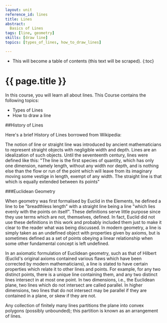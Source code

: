 ```yaml
---
layout: unit
reference_id: lines
title: Lines
abstract:
  Basics of Lines
tags: [line, geometry]
skills: [draw line]
topics: [types_of_lines, how_to_draw_lines]

---
```

* This will become a table of contents (this text will be scraped).
{:toc}

# {{ page.title }}

In this course, you will learn all about lines.  This Course contains the following topics:

* Types of Lines
* How to draw a line

##History of Lines

Here's a brief History of Lines borrowed from Wikipedia:

The notion of line or straight line was introduced by ancient mathematicians to represent straight objects with negligible width and depth. Lines are an idealization of such objects. Until the seventeenth century, lines were defined like this: "The line is the first species of quantity, which has only one dimension, namely length, without any width nor depth, and is nothing else than the flow or run of the point which will leave from its imaginary moving some vestige in length, exempt of any width. The straight line is that which is equally extended between its points"

###Euclidean Geometry

When geometry was first formalised by Euclid in the Elements, he defined a line to be "breadthless length" with a straight line being a line "which lies evenly with the points on itself". These definitions serve little purpose since they use terms which are not, themselves, defined. In fact, Euclid did not use these definitions in this work and probably included them just to make it clear to the reader what was being discussed. In modern geometry, a line is simply taken as an undefined object with properties given by axioms, but is sometimes defined as a set of points obeying a linear relationship when some other fundamental concept is left undefined.

In an axiomatic formulation of Euclidean geometry, such as that of Hilbert (Euclid's original axioms contained various flaws which have been corrected by modern mathematicians), a line is stated to have certain properties which relate it to other lines and points. For example, for any two distinct points, there is a unique line containing them, and any two distinct lines intersect in at most one point. In two dimensions, i.e., the Euclidean plane, two lines which do not intersect are called parallel. In higher dimensions, two lines that do not intersect may be parallel if they are contained in a plane, or skew if they are not.

Any collection of finitely many lines partitions the plane into convex polygons (possibly unbounded); this partition is known as an arrangement of lines.



